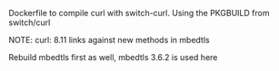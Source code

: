 Dockerfile to compile curl with switch-curl.
Using the PKGBUILD from switch/curl

NOTE: curl: 8.11 links against new methods in mbedtls

Rebuild mbedtls first as well, mbedtls 3.6.2 is used here